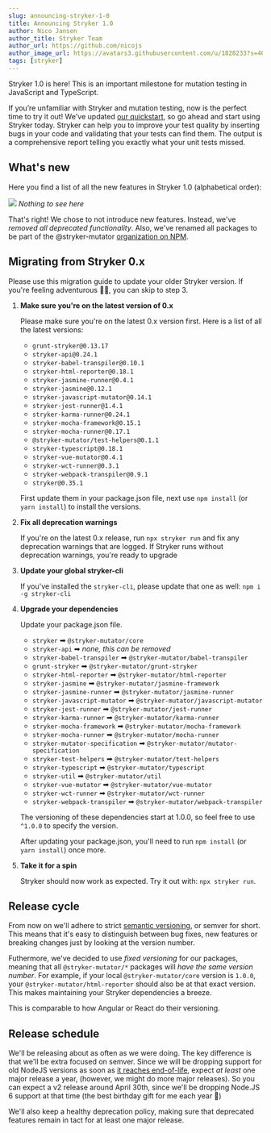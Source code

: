 ```yaml
---
slug: announcing-stryker-1-0
title: Announcing Stryker 1.0
author: Nico Jansen
author_title: Stryker Team
author_url: https://github.com/nicojs
author_image_url: https://avatars3.githubusercontent.com/u/1828233?s=400&u=fec18ad3776aaafec54c49bbd7173a841ae7ea59&v=4
tags: [stryker]
---
```


Stryker 1.0 is here! This is an important milestone for mutation testing in JavaScript and TypeScript.

<!--truncate-->

If you’re unfamiliar with Stryker and mutation testing, now is the perfect time to try it out!
We've updated [our quickstart](/stryker/quickstart), so go ahead and start using Stryker today.
Stryker can help you to improve your test quality by inserting bugs in your code and validating
that your tests can find them. The output is a comprehensive report telling you exactly what your unit tests missed.

## What's new

Here you find a list of all the new features in Stryker 1.0 (alphabetical order):

![](/images/blogs/tumble-weed.jpg)
_Nothing to see here_

That's right! We chose to not introduce new features. Instead, we've _removed all deprecated functionality_.
Also, we've renamed all packages to be part of the @stryker-mutator [organization on NPM](https://docs.npmjs.com/orgs/).

## Migrating from Stryker 0.x

Please use this migration guide to update your older Stryker version. If you're feeling adventurous 🤠🐊, you can skip to step 3.

1. **Make sure you're on the latest version of 0.x**

   Please make sure you're on the latest 0.x version first. Here is a list of all the latest versions:

   - `grunt-stryker@0.13.17`
   - `stryker-api@0.24.1`
   - `stryker-babel-transpiler@0.10.1`
   - `stryker-html-reporter@0.18.1`
   - `stryker-jasmine-runner@0.4.1`
   - `stryker-jasmine@0.12.1`
   - `stryker-javascript-mutator@0.14.1`
   - `stryker-jest-runner@1.4.1`
   - `stryker-karma-runner@0.24.1`
   - `stryker-mocha-framework@0.15.1`
   - `stryker-mocha-runner@0.17.1`
   - `@stryker-mutator/test-helpers@0.1.1`
   - `stryker-typescript@0.18.1`
   - `stryker-vue-mutator@0.4.1`
   - `stryker-wct-runner@0.3.1`
   - `stryker-webpack-transpiler@0.9.1`
   - `stryker@0.35.1`

   First update them in your package.json file, next use `npm install` (or `yarn install`) to install the versions.

2. **Fix all deprecation warnings**

   If you're on the latest 0.x release, run `npx stryker run` and fix any deprecation warnings that are logged.
   If Stryker runs without deprecation warnings, you're ready to upgrade

3. **Update your global stryker-cli**

   If you've installed the `stryker-cli`, please update that one as well: `npm i -g stryker-cli`

4. **Upgrade your dependencies**

   Update your package.json file.

   - `stryker` ➡ `@stryker-mutator/core`
   - `stryker-api` ➡ _none, this can be removed_
   - `stryker-babel-transpiler` ➡ `@stryker-mutator/babel-transpiler`
   - `grunt-stryker` ➡ `@stryker-mutator/grunt-stryker`
   - `stryker-html-reporter` ➡ `@stryker-mutator/html-reporter`
   - `stryker-jasmine` ➡ `@stryker-mutator/jasmine-framework`
   - `stryker-jasmine-runner` ➡ `@stryker-mutator/jasmine-runner`
   - `stryker-javascript-mutator` ➡ `@stryker-mutator/javascript-mutator`
   - `stryker-jest-runner` ➡ `@stryker-mutator/jest-runner`
   - `stryker-karma-runner` ➡ `@stryker-mutator/karma-runner`
   - `stryker-mocha-framework` ➡ `@stryker-mutator/mocha-framework`
   - `stryker-mocha-runner` ➡ `@stryker-mutator/mocha-runner`
   - `stryker-mutator-specification` ➡ `@stryker-mutator/mutator-specification`
   - `stryker-test-helpers` ➡ `@stryker-mutator/test-helpers`
   - `stryker-typescript` ➡ `@stryker-mutator/typescript`
   - `stryker-util` ➡ `@stryker-mutator/util`
   - `stryker-vue-mutator` ➡ `@stryker-mutator/vue-mutator`
   - `stryker-wct-runner` ➡ `@stryker-mutator/wct-runner`
   - `stryker-webpack-transpiler` ➡ `@stryker-mutator/webpack-transpiler`

   The versioning of these dependencies start at 1.0.0, so feel free to use `^1.0.0` to specify the version.

   After updating your package.json, you'll need to run `npm install` (or `yarn install`) once more.

5. **Take it for a spin**

   Stryker should now work as expected. Try it out with: `npx stryker run`.

## Release cycle

From now on we'll adhere to strict [semantic versioning](https://semver.org/spec/v2.0.0.html), or semver for short.
This means that it's easy to distinguish between bug fixes, new features or breaking changes just
by looking at the version number.

Futhermore, we've decided to use _fixed versioning_ for our packages, meaning that all `@stryker-mutator/*` packages
will _have the same version number_. For example, if your local `@stryker-mutator/core` version is `1.0.0`, your
`@stryker-mutator/html-reporter` should also be at that exact version. This makes maintaining your Stryker dependencies a breeze.

This is comparable to how Angular or React do their versioning.

## Release schedule

We'll be releasing about as often as we were doing. The key difference is that we'll be extra focused on
semver. Since we will be dropping support for old NodeJS versions as soon as
[it reaches end-of-life](https://github.com/nodejs/Release#release-schedule),
expect _at least_ one major release a year, (however, we might do more major releases).
So you can expect a v2 release around April 30th, since we'll be dropping Node.JS 6 support at that time
(the best birthday gift for me each year 🎁)

We'll also keep a healthy deprecation policy, making sure that deprecated features remain in tact for at least one major release.
